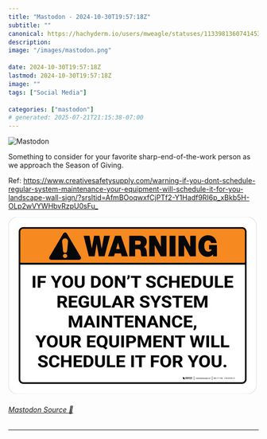 ```yaml
---
title: "Mastodon - 2024-10-30T19:57:18Z"
subtitle: ""
canonical: https://hachyderm.io/users/mweagle/statuses/113398136074145325
description:
image: "/images/mastodon.png"

date: 2024-10-30T19:57:18Z
lastmod: 2024-10-30T19:57:18Z
image: ""
tags: ["Social Media"]

categories: ["mastodon"]
# generated: 2025-07-21T21:15:38-07:00
---
```

![Mastodon](/images/mastodon.png)

<p>Something to consider for your favorite sharp-end-of-the-work person as we approach the Season of Giving.</p><p>Ref: <a href="https://www.creativesafetysupply.com/warning-if-you-dont-schedule-regular-system-maintenance-your-equipment-will-schedule-it-for-you-landscape-wall-sign/?srsltid=AfmBOoqwxfCjPTf2-Y1Hadf9RI6p_xBkb5H-OLp2wVYWHbvRzpU0sFu_" target="_blank" rel="nofollow noopener noreferrer" translate="no"><span class="invisible">https://www.</span><span class="ellipsis">creativesafetysupply.com/warni</span><span class="invisible">ng-if-you-dont-schedule-regular-system-maintenance-your-equipment-will-schedule-it-for-you-landscape-wall-sign/?srsltid=AfmBOoqwxfCjPTf2-Y1Hadf9RI6p_xBkb5H-OLp2wVYWHbvRzpU0sFu_</span></a></p>

![](0c36d02b10b3408e.jpeg)

###### [Mastodon Source 🐘](https://hachyderm.io/@mweagle/113398136074145325)

___
